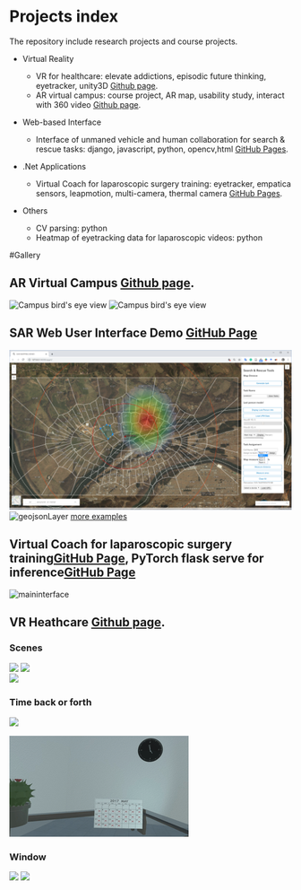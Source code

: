 # Projects index
The repository include research projects and course projects.
- Virtual Reality
	- VR for healthcare: elevate addictions, episodic future thinking, eyetracker, unity3D [Github page](https://github.com/wtianzi/AutonoeticStudy).
	- AR virtual campus: course project, AR map, usability study, interact with 360 video [Github page](https://github.com/wtianzi/ARVirtualCampus).

- Web-based Interface
	- Interface of unmaned vehicle and human collaboration for search & rescue tasks: django, javascript, python, opencv,html [GitHub Pages](https://github.com/wtianzi/SARWeb/tree/watershed).

- .Net Applications
	- Virtual Coach for laparoscopic surgery training: eyetracker, empatica sensors, leapmotion, multi-camera, thermal camera [GitHub Pages](https://github.com/wtianzi/VirtualCoach_Multicam).


- Others
	- CV parsing: python
	- Heatmap of eyetracking data for laparoscopic videos: python


#Gallery

## AR Virtual Campus [Github page](https://github.com/wtianzi/ARVirtualCampus).
![Campus bird's eye view](https://github.com/wtianzi/ARVirtualCampus/blob/master/example/giphy(1).gif)
![Campus bird's eye view](https://github.com/wtianzi/ARVirtualCampus/blob/master/example/giphy(2).gif)

## SAR Web User Interface Demo [GitHub Page](https://github.com/wtianzi/SARWeb)
![Web interface](https://github.com/wtianzi/SARWeb/blob/watershed/screen/step6_assign_teams.png)
![geojsonLayer](https://github.com/wtianzi/SARWeb/blob/master/screen/heatmap_esri.png)
[more examples](https://github.com/wtianzi/SARWeb/blob/master/screen/)

## Virtual Coach for laparoscopic surgery training[GitHub Page](https://github.com/wtianzi/VirtualCoach_Multicam), PyTorch flask serve for inference[GitHub Page](https://github.com/wtianzi/pytorchflaskserver)
![maininterface](https://github.com/wtianzi/VirtualCoach_Multicam/blob/master/screen/mainwindow.png)

## VR Heathcare [Github page](https://github.com/wtianzi/AutonoeticStudy).
### Scenes
![](https://github.com/wtianzi/AutonoeticStudy/blob/master/2017-06-02_173100/beach.gif)
![](https://github.com/wtianzi/AutonoeticStudy/blob/master/2017-06-02_173100/island.gif)	
![](https://github.com/wtianzi/AutonoeticStudy/blob/master/2017-06-02_173100/woods.gif)

### Time back or forth
![](https://github.com/wtianzi/AutonoeticStudy/blob/master/2017-06-02_173100/6_days_ago.gif)

![](https://github.com/wtianzi/AutonoeticStudy/blob/master/2017-06-02_173100/yesterday.gif)

### Window
![](https://github.com/wtianzi/AutonoeticStudy/blob/master/2017-06-02_173100/snow.gif)
![](https://github.com/wtianzi/AutonoeticStudy/blob/master/2017-06-02_173100/sunny.gif)

